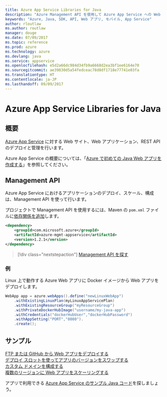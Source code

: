```yaml
---
title: Azure App Service Libraries for Java
description: "Azure Management API を使用して Azure App Service への Web アプリのデプロイを自動化します。"
keywords: "Azure, Java, SDK, API, Web アプリ, モバイル, App Service"
author: rloutlaw
ms.author: routlaw
manager: douge
ms.date: 07/09/2017
ms.topic: reference
ms.prod: azure
ms.technology: azure
ms.devlang: java
ms.service: appservice
ms.openlocfilehash: e5d2a66dc984d34fb9a6668d2ea3bf1ee6164e70
ms.sourcegitcommit: ae39830d5a54fedceac78d8df1718e77741e03fa
ms.translationtype: HT
ms.contentlocale: ja-JP
ms.lasthandoff: 09/09/2017
---
```

# <a name="azure-app-service-libraries-for-java"></a>Azure App Service Libraries for Java

## <a name="overview"></a>概要

[Azure App Service](/azure/app-service) に対する Web サイト、Web アプリケーション、REST API のデプロイと管理を行います。

Azure App Service の概要については、「[Azure で初めての Java Web アプリを作成する](/azure/app-service-web/app-service-web-get-started-java)」を参照してください。

## <a name="management-api"></a>Management API

Azure App Service におけるアプリケーションのデプロイ、スケール、構成は、Management API を使って行います。

プロジェクトで Management API を使用するには、Maven の `pom.xml` ファイルに[依存関係を追加](https://maven.apache.org/guides/getting-started/index.html#How_do_I_use_external_dependencies)します。

```XML
<dependency>
    <groupId>com.microsoft.azure</groupId>
    <artifactId>azure-mgmt-appservice</artifactId>
    <version>1.2.1</version>
</dependency>
```   

> [!div class="nextstepaction"]
> [Management API を探す](/java/api/overview/azure)

### <a name="example"></a>例

Linux 上で動作する Azure Web アプリに Docker イメージから Web アプリをデプロイします。

```java
WebApp app = azure.webApps().define("newLinuxWebApp")
    .withExistingLinuxPlan(myLinuxAppServicePlan)
    .withExistingResourceGroup("myResourceGroup")
    .withPrivateDockerHubImage("username/my-java-app")
    .withCredentials("dockerHubUser","dockerHubPassword")
    .withAppSetting("PORT","8080").
    .create();
```

## <a name="samples"></a>サンプル

[FTP または GitHub から Web アプリをデプロイする][1]  
[デプロイ スロットを使ってアプリのバージョンをスワップする][2]  
[カスタム ドメインを構成する][3]   
[複数のリージョンに Web アプリをスケーリングする][4]   

アプリで利用できる [Azure App Service のサンプル Java コード](https://azure.microsoft.com/resources/samples/?platform=java&term=appservice)を探しましょう。

[1]: ../docs-ref-conceptual/java-sdk-configure-webapp-sources.md
[2]: https://azure.microsoft.com/resources/samples/app-service-java-manage-staging-and-production-slots-for-web-apps/
[3]: https://azure.microsoft.com/resources/samples/app-service-java-manage-web-apps-with-custom-domains/
[4]: https://azure.microsoft.com/resources/samples/app-service-java-scale-web-apps-on-linux/

